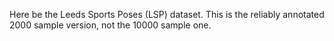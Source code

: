 Here be the Leeds Sports Poses (LSP) dataset. This is the reliably annotated
2000 sample version, not the 10000 sample one.

